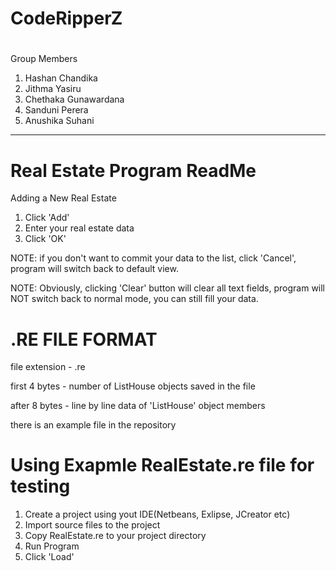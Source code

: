 # CodeRipperZ
#
Group Members
  1. Hashan Chandika
  2. Jithma Yasiru
  3. Chethaka Gunawardana
  4. Sanduni Perera
  5. Anushika Suhani

---------------------------------------------------------------------


# Real Estate Program ReadMe

Adding a New Real Estate

1. Click 'Add'
2. Enter your real estate data
3. Click 'OK'

NOTE: if you don't want to commit your data to the list, click 'Cancel', program will switch back to default view.

NOTE: Obviously, clicking 'Clear' button will clear all text fields, program will NOT switch back to normal mode, you can still fill your data.


# .RE FILE FORMAT

file extension - .re

first 4 bytes - number of ListHouse objects saved in the file

after 8 bytes - line by line data of 'ListHouse' object members

there is an example file in the repository

# Using Exapmle RealEstate.re file for testing

1. Create a project using yout IDE(Netbeans, Exlipse, JCreator etc)
2. Import source files to the project
3. Copy RealEstate.re to your project directory
4. Run Program
5. Click 'Load'

